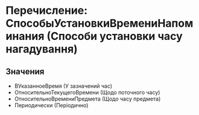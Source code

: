 ﻿# Перечисление: СпособыУстановкиВремениНапоминания (Способи установки часу нагадування)

## Значения

- ВУказанноеВремя (У зазначений час)
- ОтносительноТекущегоВремени (Щодо поточного часу)
- ОтносительноВремениПредмета (Щодо часу предмета)
- Периодически (Періодично)

